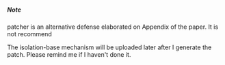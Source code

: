 ##### Note
patcher is an alternative defense elaborated on Appendix of the paper. It is not recommend

The isolation-base mechanism will be uploaded later after I generate the patch. Please remind me if I haven't done it.
